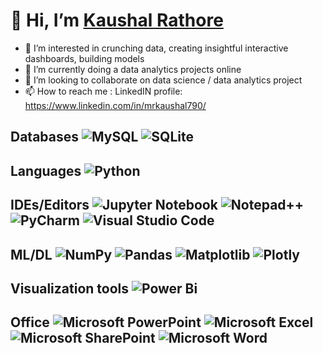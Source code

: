 # 👋 Hi, I’m <a href="https://www.linkedin.com/in/mrkaushal790/" target="blank">Kaushal Rathore</a>

- 👀 I’m interested in crunching data, creating insightful interactive dashboards, building models
- 🌱 I’m currently doing a data analytics projects online 
- 💞️ I’m looking to collaborate on data science / data analytics project
- 📫 How to reach me : LinkedIN profile: https://www.linkedin.com/in/mrkaushal790/

## Databases ![MySQL](https://img.shields.io/badge/mysql-%2300f.svg?style=for-the-badge&logo=mysql&logoColor=white) ![SQLite](https://img.shields.io/badge/sqlite-%2307405e.svg?style=for-the-badge&logo=sqlite&logoColor=white)
## Languages ![Python](https://img.shields.io/badge/python-3670A0?style=for-the-badge&logo=python&logoColor=ffdd54) 
## IDEs/Editors ![Jupyter Notebook](https://img.shields.io/badge/jupyter-%23FA0F00.svg?style=for-the-badge&logo=jupyter&logoColor=white) ![Notepad++](https://img.shields.io/badge/Notepad++-90E59A.svg?style=for-the-badge&logo=notepad%2b%2b&logoColor=black) ![PyCharm](https://img.shields.io/badge/pycharm-143?style=for-the-badge&logo=pycharm&logoColor=black&color=black&labelColor=green) ![Visual Studio Code](https://img.shields.io/badge/Visual%20Studio%20Code-0078d7.svg?style=for-the-badge&logo=visual-studio-code&logoColor=white)
## ML/DL ![NumPy](https://img.shields.io/badge/numpy-%23013243.svg?style=for-the-badge&logo=numpy&logoColor=white) ![Pandas](https://img.shields.io/badge/pandas-%23150458.svg?style=for-the-badge&logo=pandas&logoColor=white) ![Matplotlib](https://img.shields.io/badge/Matplotlib-%23ffffff.svg?style=for-the-badge&logo=Matplotlib&logoColor=black) ![Plotly](https://img.shields.io/badge/Plotly-%233F4F75.svg?style=for-the-badge&logo=plotly&logoColor=white)
## Visualization tools ![Power Bi](https://img.shields.io/badge/power_bi-F2C811?style=for-the-badge&logo=powerbi&logoColor=black)
## Office ![Microsoft PowerPoint](https://img.shields.io/badge/Microsoft_PowerPoint-B7472A?style=for-the-badge&logo=microsoft-powerpoint&logoColor=white) ![Microsoft Excel](https://img.shields.io/badge/Microsoft_Excel-217346?style=for-the-badge&logo=microsoft-excel&logoColor=white) ![Microsoft SharePoint ](https://img.shields.io/badge/Microsoft_SharePoint-0078D4?style=for-the-badge&logo=microsoft-sharepoint&logoColor=white) ![Microsoft Word](https://img.shields.io/badge/Microsoft_Word-2B579A?style=for-the-badge&logo=microsoft-word&logoColor=white)

